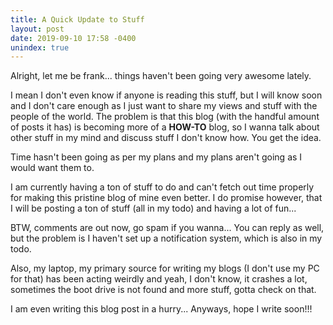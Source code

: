 ```yaml
---
title: A Quick Update to Stuff
layout: post
date: 2019-09-10 17:58 -0400
unindex: true
---
```


Alright, let me be frank... things haven't been going very awesome lately.

I mean I don't even know if anyone is reading this stuff, but I will know soon and I don't care enough as I just want to share my views and stuff with the people of the world. The problem is that this blog (with the handful amount of posts it has) is becoming more of a **HOW-TO** blog, so I wanna talk about other stuff in my mind and discuss stuff I don't know how. You get the idea.

Time hasn't been going as per my plans and my plans aren't going as I would want them to.

I am currently having a ton of stuff to do and can't fetch out time properly for making this pristine blog of mine even better. I do promise however, that I will be posting a ton of stuff (all in my todo) and having a lot of fun...

BTW, comments are out now, go spam if you wanna... You can reply as well, but the problem is I haven't set up a notification system, which is also in my todo.

Also, my laptop, my primary source for writing my blogs (I don't use my PC for that) has been acting weirdly and yeah, I don't know, it crashes a lot, sometimes the boot drive is not found and more stuff, gotta check on that.

I am even writing this blog post in a hurry... Anyways, hope I write soon!!!